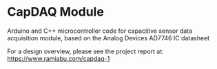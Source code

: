 # CapDAQ Module
Arduino and C++ microcontroller code for capacitive sensor data acquisition module, based on the Analog Devices AD7746 IC datasheet

For a design overview, please see the project report at: https://www.ramiabu.com/capdaq-1
